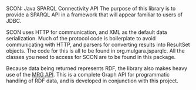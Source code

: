 SCON: Java SPARQL Connectivity API
The purpose of this library is to provide a SPARQL API in a framework that will appear familiar to users of JDBC.

SCON uses HTTP for communication, and XML as the default data serialization. Much of the protocol code is
boilerplate to avoid communicating with HTTP, and parsers for converting results into ResultSet objects.
The code for this is all to be found in org.mulgara.jsparqlc. All the classes you need to access for SCON
are to be found in this package.

Because data being returned represents RDF, the library also makes heavy use of the
[MRG API](https://github.com/quoll/mrg). This is a complete Graph API for programmatic handling of RDF data,
and is developed in conjunction with this project.

